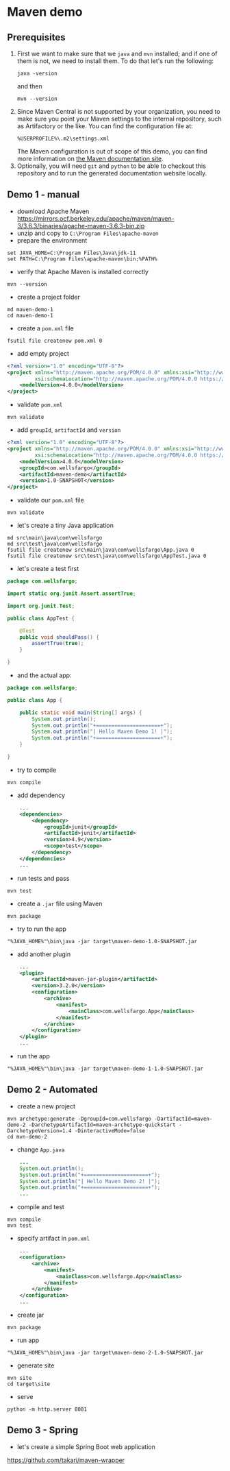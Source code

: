 # Maven demo

## Prerequisites

1. First we want to make sure that we `java` and `mvn` installed; and if one of them is not, we need to install them. To do that let's run the following:
    ```
    java -version
    ```
    and then
    ```
    mvn --version
    ```
1. Since Maven Central is not supported by your organization, you need to make sure you point your Maven settings to the internal repository, such as Artifactory or the like. You can find the configuration file at:
    ```
    %USERPROFILE%\.m2\settings.xml
    ```
    The Maven configuration is out of scope of this demo, you can find more information on [the Maven documentation site](https://maven.apache.org/settings.html).
1. Optionally, you will need `git` and `python` to be able to checkout this repository and to run the generated documentation website locally.

## Demo 1 - manual

- download Apache Maven https://mirrors.ocf.berkeley.edu/apache/maven/maven-3/3.6.3/binaries/apache-maven-3.6.3-bin.zip
- unzip and copy to `C:\Program Files\apache-maven`
- prepare the environment
```
set JAVA_HOME=C:\Program Files\Java\jdk-11
set PATH=C:\Program Files\apache-maven\bin;%PATH%
```
- verify that Apache Maven is installed correctly
```
mvn --version
```
- create a project folder
```
md maven-demo-1
cd maven-demo-1
```
- create a `pom.xml` file
```
fsutil file createnew pom.xml 0
```
- add empty project
```xml
<?xml version="1.0" encoding="UTF-8"?>
<project xmlns="http://maven.apache.org/POM/4.0.0" xmlns:xsi="http://www.w3.org/2001/XMLSchema-instance"
         xsi:schemaLocation="http://maven.apache.org/POM/4.0.0 https://maven.apache.org/xsd/maven-4.0.0.xsd">
    <modelVersion>4.0.0</modelVersion>
</project>
```
- validate `pom.xml`
```
mvn validate
```
- add `groupId`, `artifactId` and `version`
```xml
<?xml version="1.0" encoding="UTF-8"?>
<project xmlns="http://maven.apache.org/POM/4.0.0" xmlns:xsi="http://www.w3.org/2001/XMLSchema-instance"
         xsi:schemaLocation="http://maven.apache.org/POM/4.0.0 https://maven.apache.org/xsd/maven-4.0.0.xsd">
    <modelVersion>4.0.0</modelVersion>
    <groupId>com.wellsfargo</groupId>
    <artifactId>maven-demo</artifactId>
    <version>1.0-SNAPSHOT</version>
</project>
```
- validate our `pom.xml` file
```
mvn validate
```
- let's create a tiny Java application
```
md src\main\java\com\wellsfargo
md src\test\java\com\wellsfargo
fsutil file createnew src\main\java\com\wellsfargo\App.java 0
fsutil file createnew src\test\java\com\wellsfargo\AppTest.java 0
```
- let's create a test first
```java
package com.wellsfargo;

import static org.junit.Assert.assertTrue;

import org.junit.Test;

public class AppTest {

    @Test
    public void shouldPass() {
        assertTrue(true);
    }

}

```
- and the actual app:
```java
package com.wellsfargo;

public class App {

    public static void main(String[] args) {
        System.out.println();
        System.out.println("+=====================+");
        System.out.println("| Hello Maven Demo 1! |");
        System.out.println("+=====================+");
    }

}

```
- try to compile
```
mvn compile
```
- add dependency
```xml
    ...
    <dependencies>
        <dependency>
            <groupId>junit</groupId>
            <artifactId>junit</artifactId>
            <version>4.9</version>
            <scope>test</scope>
        </dependency>
    </dependencies>
    ...
```
- run tests and pass
```
mvn test
```
- create a `.jar` file using Maven
```
mvn package
```
- try to run the app
```
"%JAVA_HOME%"\bin\java -jar target\maven-demo-1.0-SNAPSHOT.jar
```
- add another plugin
```xml
    ...
    <plugin>
        <artifactId>maven-jar-plugin</artifactId>
        <version>3.2.0</version>
        <configuration>
            <archive>
                <manifest>
                    <mainClass>com.wellsfargo.App</mainClass>
                </manifest>
            </archive>
        </configuration>
    </plugin>
    ...
```
- run the app
```
"%JAVA_HOME%"\bin\java -jar target\maven-demo-1-1.0-SNAPSHOT.jar
```

## Demo 2 - Automated

- create a new project
```
mvn archetype:generate -DgroupId=com.wellsfargo -DartifactId=maven-demo-2 -DarchetypeArtifactId=maven-archetype-quickstart -DarchetypeVersion=1.4 -DinteractiveMode=false
cd mvn-demo-2
```
- change `App.java`
```java
    ...
    System.out.println();
    System.out.println("+=====================+");
    System.out.println("| Hello Maven Demo 2! |");
    System.out.println("+=====================+");
    ...
```
- compile and test
```
mvn compile
mvn test
```
- specify artifact in `pom.xml`
```xml
    ...
    <configuration>
        <archive>
            <manifest>
                <mainClass>com.wellsfargo.App</mainClass>
            </manifest>
        </archive>
    </configuration>
    ...
```
- create jar
```
mvn package
```
- run app
```
"%JAVA_HOME%"\bin\java -jar target\maven-demo-2-1.0-SNAPSHOT.jar
```
- generate site
```
mvn site
cd target\site
```
- serve
```
python -m http.server 8081
```

## Demo 3 - Spring

- let's create a simple Spring Boot web application

https://github.com/takari/maven-wrapper

